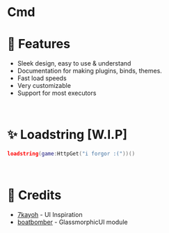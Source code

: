 # Cmd

# 🌟 Features

- Sleek design, easy to use & understand
- Documentation for making plugins, binds, themes.
- Fast load speeds 
- Very customizable
- Support for most executors
 
<br/> 

# ✨ Loadstring [W.I.P]

```lua
loadstring(game:HttpGet("i forgor :("))()
```
<br/>

# 🔨 Credits

- [7kayoh](https://github.com/7kayoh) - UI Inspiration
- [boatbomber](https://github.com/boatbomber) - GlassmorphicUI module
